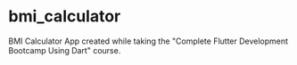# bmi_calculator

BMI Calculator App created while taking the "Complete Flutter Development Bootcamp Using Dart" course.

